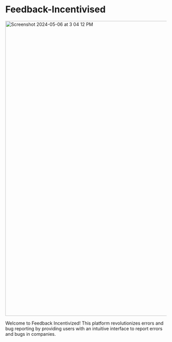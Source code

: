 # Feedback-Incentivised
<img width="919" alt="Screenshot 2024-05-06 at 3 04 12 PM" src="https://github.com/AmaanSayyad/Feedback-Incentivised/assets/82640789/796fd1d4-9fe9-4eb0-b5fa-63d73c480a9c">

Welcome to Feedback Incentivized! This platform revolutionizes errors and bug reporting by providing users with an intuitive interface to report errors and bugs in companies.
